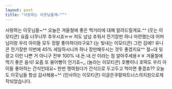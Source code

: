 ```yaml
---
layout: post
title: "사랑하는 이웃님들께~^^"
---
```

사랑하는 이웃님들~^^ 오늘은 겨울철에 좋은 먹거리에 대해 알려드릴게요.^^
(웃는 이모티콘)
요즘 너무너무 추우시죠ㅠㅠ 
저도 넘넘 추워서 전기장판 하나 마련했는데
어머님이랑 우리 아이들 모두 정말 좋아하더라구요?
(눈 빛내는 이모티콘)
그런 김에!! 유니콘 전기장판 이번에 45% 세일하시니까
하나 장만해두시는 것두 좋겠지요^^ 
절~대 뒷광고 이런 나쁜 거 아니구
전부 100% 내.돈.내.산 이라는 점 알아주세용ㅎㅎ
겨울철에 먹기 좋은 음식! 요즘 또 붕어빵이 인기죠~,,
(놀라는 이모티콘)
호빵이나 호떡도 우리 아이들 좋아하는 간식인데요~
한번 쟁여뒀다가 간식으로 두고두고 먹이면 좋겠죠??
오늘도 이웃님들 항상 감사해용~^^
(인사하는 이모티콘)
이글은쿠팡파트너스의지원으로제작되었습니다.
